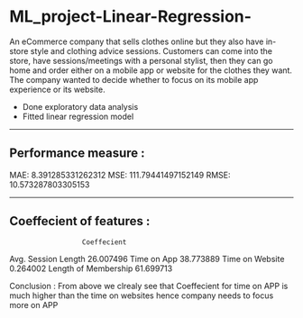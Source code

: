 # ML_project-Linear-Regression-
An eCommerce company that sells clothes online but they also have in-store style and clothing advice sessions. Customers can come into the store, have sessions/meetings with a personal stylist, then they can go home and order either on a mobile app or website for the clothes they want.
The company wanted to decide whether to focus on its mobile app experience or its website. 

* Done exploratory data analysis 
* Fitted linear regression model  

------------------------------
Performance measure :
------------------------------
  MAE:   8.391285331262312
  MSE:   111.79441497152149
  RMSE:  10.573287803305153

-------------------------------
Coeffecient of features :
-------------------------------
                      Coeffecient
Avg. Session Length     26.007496
Time on App             38.773889
Time on Website          0.264002
Length of Membership    61.699713


Conclusion : 
From above we clrealy see that Coeffecient for time on APP is much higher than the time on websites hence company needs to focus more on APP
